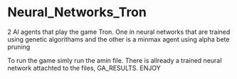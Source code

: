 # Neural_Networks_Tron
2 AI agents that play the game Tron. One in neural networks that are trained using genetic algorithams and the other is a minmax agent using alpha bete pruning

To run the game simly run the amin file. There is allready a trained neural network attachted to the files, GA_RESULTS.
ENJOY
